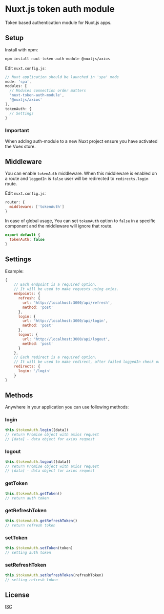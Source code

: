# Nuxt.js token auth module

Token based authentication module for Nuxt.js apps.

## Setup

Install with npm:
```bash
npm install nuxt-token-auth-module @nuxtjs/axios
```

Edit `nuxt.config.js`:
```js
// Nuxt application should be launched in 'spa' mode
mode: 'spa',
modules: [
  // Modules connection order matters
  'nuxt-token-auth-module',
  '@nuxtjs/axios'
],
tokenAuth: {
  // Settings
}
```

### Important

When adding auth-module to a new Nuxt project ensure you have activated the Vuex store.

## Middleware

You can enable `tokenAuth` middleware. When this middleware is enabled on a route and `loggedIn` is `false` user will be redirected to `redirects.login` route.

Edit `nuxt.config.js`:
```js
router: {
  middleware: ['tokenAuth']
}
```

In case of global usage, You can set `tokenAuth` option to `false` in a specific component and the middleware will ignore that route.
```js
export default {
  tokenAuth: false
}
```

## Settings

Example:
```js
{
    // Each endpoint is a required option.
    // It will be used to make requests using axios.
    endpoints: {
      refresh: {
        url: 'http://localhost:3000/api/refresh',
        method: 'post'
      },
      login: {
        url: 'http://localhost:3000/api/login',
        method: 'post'
      },
      logout: {
        url: 'http://localhost:3000/api/logout',
        method: 'post'
      }
    },
    // Each redirect is a required option.
    // It will be used to make redirect, after failed loggedIn check or refresh request.
    redirects: {
      login: '/login'
    }
}
```

## Methods

Anywhere in your application you can use following methods:

### login

```js
this.$tokenAuth.login([data])
// return Promise object with axios request
// [data] - data object for axios request
```

### logout

```js
this.$tokenAuth.logout([data])
// return Promise object with axios request
// [data] - data object for axios request
```

### getToken

```js
this.$tokenAuth.getToken()
// return auth token 
```

### getRefreshToken

```js
this.$tokenAuth.getRefreshToken()
// return refresh token 
```

### setToken

```js
this.$tokenAuth.setToken(token)
// setting auth token 
```

### setRefreshToken

```js
this.$tokenAuth.setRefreshToken(refreshToken)
// setting refresh token 
```

## License

[ISC](https://opensource.org/licenses/ISC)
